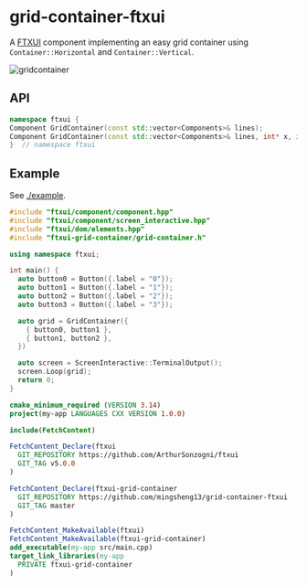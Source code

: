 # grid-container-ftxui

A [FTXUI](https://github.com/ArthurSonzogni/FTXUI) component implementing an
easy grid container using `Container::Horizontal` and `Container::Vertical`.

![gridcontainer](https://github.com/mingsheng13/grid-container-ftxui/assets/102264706/3f23e87b-ba5f-4200-8485-17e7cf979769)

## API

```cpp
namespace ftxui {
Component GridContainer(const std::vector<Components>& lines);
Component GridContainer(const std::vector<Components>& lines, int* x, int* y);
}  // namespace ftxui
```

## Example

See [./example](./example).

```cpp
#include "ftxui/component/component.hpp"
#include "ftxui/component/screen_interactive.hpp"
#include "ftxui/dom/elements.hpp"
#include "ftxui-grid-container/grid-container.h"

using namespace ftxui;

int main() {
  auto button0 = Button({.label = "0"});
  auto button1 = Button({.label = "1"});
  auto button2 = Button({.label = "2"});
  auto button3 = Button({.label = "3"});

  auto grid = GridContainer({
    { button0, button1 },
    { button1, button2 },
  })

  auto screen = ScreenInteractive::TerminalOutput();
  screen.Loop(grid);
  return 0;
}
```

```cmake
cmake_minimum_required (VERSION 3.14)
project(my-app LANGUAGES CXX VERSION 1.0.0)

include(FetchContent)

FetchContent_Declare(ftxui
  GIT_REPOSITORY https://github.com/ArthurSonzogni/ftxui
  GIT_TAG v5.0.0
)

FetchContent_Declare(ftxui-grid-container
  GIT_REPOSITORY https://github.com/mingsheng13/grid-container-ftxui
  GIT_TAG master
)

FetchContent_MakeAvailable(ftxui)
FetchContent_MakeAvailable(ftxui-grid-container)
add_executable(my-app src/main.cpp)
target_link_libraries(my-app
  PRIVATE ftxui-grid-container
)
```
